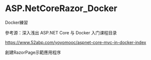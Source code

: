# ASP.NetCoreRazor_Docker
Docker練習

參考源：深入浅出 ASP.NET Core 与 Docker 入门课程目录

https://www.52abp.com/yoyomooc/aspnet-core-mvc-in-docker-index

創建RazorPage示範應用程序